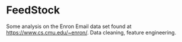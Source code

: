 # FeedStock
Some analysis on the Enron Email data set found at https://www.cs.cmu.edu/~enron/.
Data cleaning, feature engineering. 
